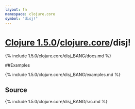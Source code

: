 ```yaml
---
layout: fn
namespace: clojure.core
symbol: "disj!"
---
```


# [Clojure 1.5.0](../../)/[clojure.core](../)/disj!

{% include 1.5.0/clojure.core/disj_BANG/docs.md %}

##Examples

{% include 1.5.0/clojure.core/disj_BANG/examples.md %}
## Source
{% include 1.5.0/clojure.core/disj_BANG/src.md %}

